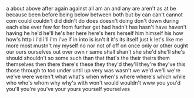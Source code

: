 a about above after again against all am an and any are aren't as at be because been before being below between both but by can can't cannot com could couldn't did didn't do does doesn't doing don't down during each else ever few for from further get had hadn't has hasn't have haven't having he he'd he'll he's her here here's hers herself him himself his how how's http i i'd i'll i'm i've if in into is isn't it it's its itself just k let's like me more most mustn't my myself no nor not of off on once only or other ought our ours ourselves out over own r same shall shan't she she'd she'll she's should shouldn't so some such than that that's the their theirs them themselves then there there's these they they'd they'll they're they've this those through to too under until up very was wasn't we we'd we'll we're we've were weren't what what's when when's where where's which while who who's whom why why's with won't would wouldn't www you you'd you'll you're you've your yours yourself yourselves
